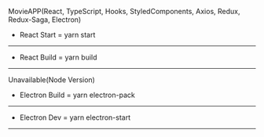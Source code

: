 MovieAPP(React, TypeScript, Hooks, StyledComponents, Axios, Redux, Redux-Saga, Electron)

- React Start = yarn start

---

- React Build = yarn build

---

Unavailable(Node Version)

- Electron Build = yarn electron-pack

---

- Electron Dev = yarn electron-start

---
